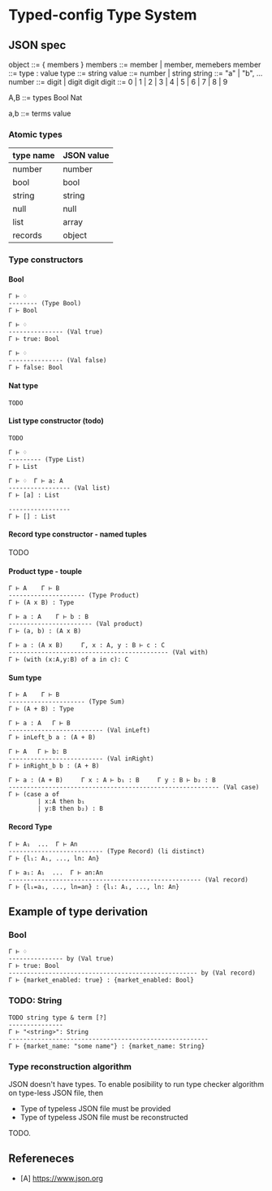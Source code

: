# Typed-config Type System
## JSON spec

object  ::= { members }
members ::= member | member, memebers
member  ::= type : value
type    ::= string
value   ::= number | string
string  ::= "a" | "b", ...
number  ::= digit | digit digit
digit   ::= 0 | 1 | 2 | 3 | 4 | 5 | 6 | 7 | 8 | 9 

A,B ::=                         types
    Bool
    Nat

a,b ::=                         terms
    value
    

### Atomic types

| type name | JSON value |
|-----------|------------|
| number    | number     |
| bool      | bool       |
| string    | string     |
| null      | null       |
| list      | array      |
| records   | object     |

### Type constructors
#### Bool

    Γ ⊢ ♢
    -------- (Type Bool)
    Γ ⊢ Bool

    Γ ⊢ ♢
    --------------- (Val true)
    Γ ⊢ true: Bool

    Γ ⊢ ♢
    --------------- (Val false)
    Γ ⊢ false: Bool

#### Nat type

    TODO

#### List type constructor (todo)

    TODO

    Γ ⊢ ♢
    --------- (Type List)
    Γ ⊢ List

    Γ ⊢ ♢  Γ ⊢ a: A 
    ----------------- (Val list)
    Γ ⊢ [a] : List 

    -----------------
    Γ ⊢ [] : List 

#### Record type constructor - named tuples

TODO

#### Product type - touple

    Γ ⊢ A    Γ ⊢ B
    --------------------- (Type Product)
    Γ ⊢ (A x B) : Type

    Γ ⊢ a : A    Γ ⊢ b : B
    ----------------------- (Val product)
    Γ ⊢ (a, b) : (A x B)

    Γ ⊢ a : (A x B)     Γ, x : A, y : B ⊢ c : C
    -------------------------------------------- (Val with)
    Γ ⊢ (with (x:A,y:B) of a in c): C

#### Sum type

    Γ ⊢ A    Γ ⊢ B
    --------------------- (Type Sum)
    Γ ⊢ (A + B) : Type

    Γ ⊢ a : A   Γ ⊢ B
    -------------------------- (Val inLeft)
    Γ ⊢ inLeft_b a : (A + B)

    Γ ⊢ A   Γ ⊢ b: B
    -------------------------- (Val inRight)
    Γ ⊢ inRight_b b : (A + B)

    Γ ⊢ a : (A + B)     Γ x : A ⊢ b₁ : B     Γ y : B ⊢ b₂ : B
    ---------------------------------------------------------- (Val case)
    Γ ⊢ (case a of
            | x:A then b₁
            | y:B then b₂) : B


#### Record Type

    Γ ⊢ A₁  ...  Γ ⊢ A𝚗
    -------------------------- (Type Record) (l𝚒 distinct)
    Γ ⊢ {l₁: A₁, ..., l𝚗: A𝚗}

    Γ ⊢ a₁: A₁  ...  Γ ⊢ a𝚗:A𝚗
    ----------------------------------------------------- (Val record)
    Γ ⊢ {l₁=a₁, ..., l𝚗=a𝚗} : {l₁: A₁, ..., l𝚗: A𝚗}


## Example of type derivation
### Bool

    Γ ⊢ ♢
    --------------- by (Val true)
    Γ ⊢ true: Bool
    ---------------------------------------------------- by (Val record)
    Γ ⊢ {market_enabled: true} : {market_enabled: Bool}

### TODO: String

    TODO string type & term [?]
    ---------------
    Γ ⊢ "<string>": String
    -------------------------------------------------------
    Γ ⊢ {market_name: "some name"} : {market_name: String}

### Type reconstruction algorithm
JSON doesn't have types.
To enable posibility to run type checker algorithm on type-less JSON file, then
- Type of typeless JSON file must be provided
- Type of typeless JSON file must be reconstructed

TODO.

## Refereneces
- [A] https://www.json.org
